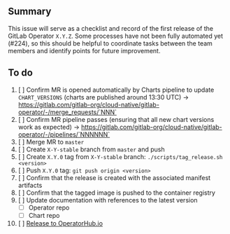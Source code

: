 ## Summary

This issue will serve as a checklist and record of the first release of the GitLab Operator `X.Y.Z`. Some processes have not been fully automated yet (#224), so this should be helpful to coordinate tasks between the team members and identify points for future improvement.

## To do

1. [ ] Confirm MR is opened automatically by Charts pipeline to update `CHART_VERSIONS` (charts are published around 13:30 UTC) -> https://gitlab.com/gitlab-org/cloud-native/gitlab-operator/-/merge_requests/`NNN`
1. [ ] Confirm MR pipeline passes (ensuring that all new chart versions work as expected) -> https://gitlab.com/gitlab-org/cloud-native/gitlab-operator/-/pipelines/`NNNNNN`
1. [ ] Merge MR to `master`
1. [ ] Create `X-Y-stable` branch from `master` and push
1. [ ] Create `X.Y.0` tag from `X-Y-stable` branch: `./scripts/tag_release.sh <version>`
1. [ ] Push `X.Y.0` tag: `git push origin <version>`
1. [ ] Confirm that the release is created with the associated manifest artifacts
1. [ ] Confirm that the tagged image is pushed to the container registry
1. [ ] Update documentation with references to the latest version
   * [ ] Operator repo
   * [ ] Chart repo
1. [ ] [Release to OperatorHub.io](doc/developer/operatorhub_publishing.md)
